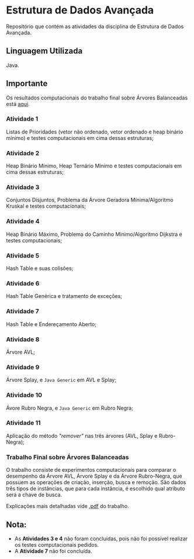 # Estrutura de Dados Avançada

Repositório que contém as atividades da disciplina de Estrutura de Dados Avançada. 

## Linguagem Utilizada 

Java.

## Importante

Os resultados computacionais do trabalho final sobre Árvores Balanceadas está [aqui](https://github.com/barbaraneves/EDA/tree/master/ProjetosEDA/ResultadosComputacionais/TrabalhoFinal).

### Atividade 1

Listas de Prioridades (vetor não ordenado, vetor ordenado e heap binário mínimo) e testes computacionais em cima dessas estruturas;

### Atividade 2

Heap Binário Mínimo, Heap Ternário Mínimo e testes computacionais em cima dessas estruturas;

### Atividade 3

Conjuntos Disjuntos, Problema da Árvore Geradora Mínima/Algoritmo Kruskal e testes computacionais;

### Atividade 4

Heap Binário Máximo, Problema do Caminho Mínimo/Algoritmo Dijkstra e testes computacionais;

### Atividade 5

Hash Table e suas colisões;

### Atividade 6

Hash Table Genérica e tratamento de exceções;

### Atividade 7

Hash Table e Endereçamento Aberto;

### Atividade 8

Árvore AVL;
### Atividade 9

Árvore Splay, e ```Java Generic``` em AVL e Splay;

### Atividade 10

Ávore Rubro Negra, e ```Java Generic``` em Rubro Negra;

### Atividade 11

Aplicação do método *"remover"* nas três árvores (AVL, Splay e Rubro-Negra);

### Trabalho Final sobre Árvores Balanceadas

O trabalho consiste de experimentos computacionais para comparar o desempenho da Árvore AVL, Árvore Splay e da Árvore Rubro-Negra, que possuem as operações de criação, inserção, busca e remoção. São dados três tipos de instâncias, que para cada instância, é escolhido qual atributo será a chave de busca. 

Explicações mais detalhadas vide [.pdf](https://github.com/barbaraneves/EDA/blob/master/ProjetosEDA/ResultadosComputacionais/TrabalhoFinal/Trabalho_Final_-_Arvores_Balanceadas.pdf) do trabalho. 

## Nota:

- As **Atividades 3 e 4** não foram concluídas, pois não foi possível realizar os testes computacionais pedidos.
- A **Atividade 7** não foi concluída.
